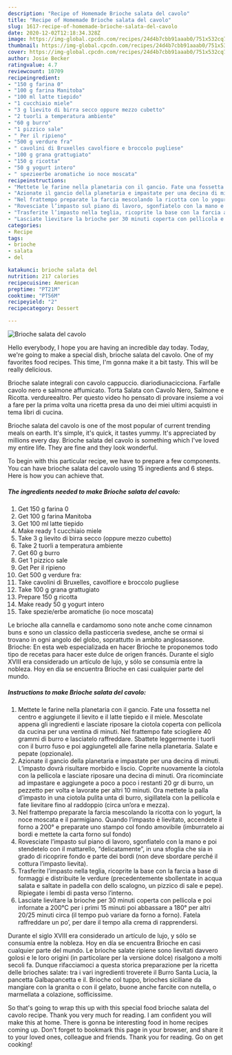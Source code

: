 ```yaml
---
description: "Recipe of Homemade Brioche salata del cavolo"
title: "Recipe of Homemade Brioche salata del cavolo"
slug: 1617-recipe-of-homemade-brioche-salata-del-cavolo
date: 2020-12-02T12:18:34.328Z
image: https://img-global.cpcdn.com/recipes/24d4b7cbb91aaab0/751x532cq70/brioche-salata-del-cavolo-recipe-main-photo.jpg
thumbnail: https://img-global.cpcdn.com/recipes/24d4b7cbb91aaab0/751x532cq70/brioche-salata-del-cavolo-recipe-main-photo.jpg
cover: https://img-global.cpcdn.com/recipes/24d4b7cbb91aaab0/751x532cq70/brioche-salata-del-cavolo-recipe-main-photo.jpg
author: Josie Becker
ratingvalue: 4.7
reviewcount: 10709
recipeingredient:
- "150 g farina 0"
- "100 g farina Manitoba"
- "100 ml latte tiepido"
- "1 cucchiaio miele"
- "3 g lievito di birra secco oppure mezzo cubetto"
- "2 tuorli a temperatura ambiente"
- "60 g burro"
- "1 pizzico sale"
- " Per il ripieno"
- "500 g verdure fra"
- " cavolini di Bruxelles cavolfiore e broccolo pugliese"
- "100 g grana grattugiato"
- "150 g ricotta"
- "50 g yogurt intero"
- " spezieerbe aromatiche io noce moscata"
recipeinstructions:
- "Mettete le farine nella planetaria con il gancio. Fate una fossetta nel centro e aggiungete il lievito e il latte tiepido e il miele. Mescolate appena gli ingredienti e lasciate riposare la ciotola coperta con pellicola da cucina per una ventina di minuti. Nel frattempo fate sciogliere 40 grammi di burro e lasciatelo raffreddare. Sbattete leggermente i tuorli con il burro fuso e poi aggiungeteli alle farine nella planetaria. Salate e pepate (opzionale)."
- "Azionate il gancio della planetaria e impastate per una decina di minuti. L’impasto dovrà risultare morbido e liscio. Coprite nuovamente la ciotola con la pellicola e lasciate riposare una decina di minuti. Ora ricominciate ad impastare e aggiungete a poco a poco i restanti 20 gr di burro, un pezzetto per volta e lavorate per altri 10 minuti. Ora mettete la palla d’impasto in una ciotola pulita unta di burro, sigillatela con la pellicola e fate lievitare fino al raddoppio (circa un’ora e mezza)."
- "Nel frattempo preparate la farcia mescolando la ricotta con lo yogurt, la noce moscata e il parmigiano. Quando l’impasto è lievitato, accendete il forno a 200° e preparate uno stampo col fondo amovibile (imburratelo ai bordi e mettete la carta forno sul fondo)"
- "Rovesciate l’impasto sul piano di lavoro, sgonfiatelo con la mano e poi stendetelo con il mattarello, “delicatamente”, in una sfoglia che sia in grado di ricoprire fondo e parte dei bordi (non deve sbordare perché il cottura l’impasto lievita)."
- "Trasferite l’impasto nella teglia, ricoprite la base con la farcia a base di formaggi e distribuite le verdure (precedentemente sbollentate in acqua salata e saltate in padella con dello scalogno, un pizzico di sale e pepe). Ripiegate i lembi di pasta verso l’interno."
- "Lasciate lievitare la brioche per 30 minuti coperta con pellicola e poi infornate a 200°C per i primi 15 minuti poi abbassare a 180° per altri 20/25 minuti circa (il tempo può variare da forno a forno). Fatela raffreddare un po’, per dare il tempo alla crema di rapprendersi."
categories:
- Recipe
tags:
- brioche
- salata
- del

katakunci: brioche salata del 
nutrition: 217 calories
recipecuisine: American
preptime: "PT21M"
cooktime: "PT56M"
recipeyield: "2"
recipecategory: Dessert

---
```



![Brioche salata del cavolo](https://img-global.cpcdn.com/recipes/24d4b7cbb91aaab0/751x532cq70/brioche-salata-del-cavolo-recipe-main-photo.jpg)

Hello everybody, I hope you are having an incredible day today. Today, we're going to make a special dish, brioche salata del cavolo. One of my favorites food recipes. This time, I'm gonna make it a bit tasty. This will be really delicious.

Brioche salate integrali con cavolo cappuccio. diariodiunacicciona. Farfalle cavolo nero e salmone affumicato. Torta Salata con Cavolo Nero, Salmone e Ricotta. verdureealtro. Per questo video ho pensato di provare insieme a voi a fare per la prima volta una ricetta presa da uno dei miei ultimi acquisti in tema libri di cucina.

Brioche salata del cavolo is one of the most popular of current trending meals on earth. It's simple, it's quick, it tastes yummy. It's appreciated by millions every day. Brioche salata del cavolo is something which I've loved my entire life. They are fine and they look wonderful.


To begin with this particular recipe, we have to prepare a few components. You can have brioche salata del cavolo using 15 ingredients and 6 steps. Here is how you can achieve that.

<!--inarticleads1-->

##### The ingredients needed to make Brioche salata del cavolo:

1. Get 150 g farina 0
1. Get 100 g farina Manitoba
1. Get 100 ml latte tiepido
1. Make ready 1 cucchiaio miele
1. Take 3 g lievito di birra secco (oppure mezzo cubetto)
1. Take 2 tuorli a temperatura ambiente
1. Get 60 g burro
1. Get 1 pizzico sale
1. Get  Per il ripieno
1. Get 500 g verdure fra:
1. Take  cavolini di Bruxelles, cavolfiore e broccolo pugliese
1. Take 100 g grana grattugiato
1. Prepare 150 g ricotta
1. Make ready 50 g yogurt intero
1. Take  spezie/erbe aromatiche (io noce moscata)


Le brioche alla cannella e cardamomo sono note anche come cinnamon buns e sono un classico della pasticceria svedese, anche se ormai si trovano in ogni angolo del globo, soprattutto in ambito anglosassone. Brioche: En esta web especializada en hacer Brioche te proponemos todo tipo de recetas para hacer este dulce de origen francés. Durante el siglo XVIII era considerado un artículo de lujo, y sólo se consumía entre la nobleza. Hoy en día se encuentra Brioche en casi cualquier parte del mundo. 

<!--inarticleads2-->

##### Instructions to make Brioche salata del cavolo:

1. Mettete le farine nella planetaria con il gancio. Fate una fossetta nel centro e aggiungete il lievito e il latte tiepido e il miele. Mescolate appena gli ingredienti e lasciate riposare la ciotola coperta con pellicola da cucina per una ventina di minuti. Nel frattempo fate sciogliere 40 grammi di burro e lasciatelo raffreddare. Sbattete leggermente i tuorli con il burro fuso e poi aggiungeteli alle farine nella planetaria. Salate e pepate (opzionale).
1. Azionate il gancio della planetaria e impastate per una decina di minuti. L’impasto dovrà risultare morbido e liscio. Coprite nuovamente la ciotola con la pellicola e lasciate riposare una decina di minuti. Ora ricominciate ad impastare e aggiungete a poco a poco i restanti 20 gr di burro, un pezzetto per volta e lavorate per altri 10 minuti. Ora mettete la palla d’impasto in una ciotola pulita unta di burro, sigillatela con la pellicola e fate lievitare fino al raddoppio (circa un’ora e mezza).
1. Nel frattempo preparate la farcia mescolando la ricotta con lo yogurt, la noce moscata e il parmigiano. Quando l’impasto è lievitato, accendete il forno a 200° e preparate uno stampo col fondo amovibile (imburratelo ai bordi e mettete la carta forno sul fondo)
1. Rovesciate l’impasto sul piano di lavoro, sgonfiatelo con la mano e poi stendetelo con il mattarello, “delicatamente”, in una sfoglia che sia in grado di ricoprire fondo e parte dei bordi (non deve sbordare perché il cottura l’impasto lievita).
1. Trasferite l’impasto nella teglia, ricoprite la base con la farcia a base di formaggi e distribuite le verdure (precedentemente sbollentate in acqua salata e saltate in padella con dello scalogno, un pizzico di sale e pepe). Ripiegate i lembi di pasta verso l’interno.
1. Lasciate lievitare la brioche per 30 minuti coperta con pellicola e poi infornate a 200°C per i primi 15 minuti poi abbassare a 180° per altri 20/25 minuti circa (il tempo può variare da forno a forno). Fatela raffreddare un po’, per dare il tempo alla crema di rapprendersi.


Durante el siglo XVIII era considerado un artículo de lujo, y sólo se consumía entre la nobleza. Hoy en día se encuentra Brioche en casi cualquier parte del mundo. Le brioche salate ripiene sono lievitati davvero golosi e le loro origini (in particolare per la versione dolce) risalgono a molti secoli fa. Dunque rifacciamoci a questa storica preparazione per la ricetta delle brioches salate: tra i vari ingredienti troverete il Burro Santa Lucia, la pancetta Galbapancetta e il. Brioche col tuppo, brioches siciliane da mangiare con la granita o con il gelato, buone anche farcite con nutella, o marmellata a colazione, sofficissime. 

So that's going to wrap this up with this special food brioche salata del cavolo recipe. Thank you very much for reading. I am confident you will make this at home. There is gonna be interesting food in home recipes coming up. Don't forget to bookmark this page in your browser, and share it to your loved ones, colleague and friends. Thank you for reading. Go on get cooking!
